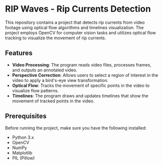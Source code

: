# RIP Waves - Rip Currents Detection

This repository contains a project that detects rip currents from video footage using optical flow algorithms and timelines visualization. The project employs OpenCV for computer vision tasks and utilizes optical flow tracking to visualize the movement of rip currents.

## Features

- **Video Processing**: The program reads video files, processes frames, and outputs an annotated video.
- **Perspective Correction**: Allows users to select a region of interest in the video to apply a bird's-eye view transformation.
- **Optical Flow**: Tracks the movement of specific points in the video to visualize flow patterns.
- **Timelines**: The program draws and updates timelines that show the movement of tracked points in the video.

## Prerequisites

Before running the project, make sure you have the following installed:

- Python 3.x
- OpenCV
- NumPy
- Matplotlib
- PIL (Pillow)


